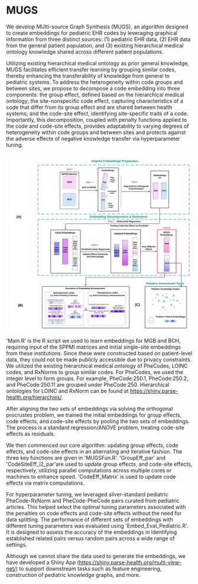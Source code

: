 # MUGS
We develop MUlti-source Graph Synthesis (MUGS), an algorithm designed to create embeddings for pediatric EHR codes by leveraging graphical information from three distinct sources: (1) pediatric EHR data, (2) EHR data from the general patient population, and (3) existing hierarchical medical ontology knowledge shared across different patient populations. 

Utilizing existing hierarchical medical ontology as prior general knowledge, MUGS facilitates efficient transfer learning by grouping similar codes, thereby enhancing the transferability of knowledge from general to pediatric systems. To address the heterogeneity within code groups and between sites, we propose to decompose a code embedding into three components: the group effect, defined based on the hierarchical medical ontology; the site-nonspecific code effect, capturing characteristics of a code that differ from its group effect and are shared between health systems; and the code-site effect, identifying site-specific traits of a code. Importantly, this decomposition, coupled with penalty functions applied to the code and code-site effects, provides adaptability to varying degrees of heterogeneity within code groups and between sites and protects against the adverse effects of negative knowledge transfer via hyperparameter tuning.

![Flowchart](MUGSFlowchart.png)

'Main.R' is the R script we used to learn embeddings for MGB and BCH, requiring input of the SPPMI matrices and initial single-site embeddings from these institutions. Since these were constructed based on patient-level data, they could not be made publicly accessible due to privacy constraints. We utilized the existing hierarchical medical ontology of PheCodes, LOINC codes, and RxNorms to group similar codes. For PheCodes, we used the integer level to form groups. For example, PheCode:250.1, PheCode:250.2, and PheCode:250.11 are grouped under PheCode:250. Hierarchical ontologies for LOINC and RxNorm can be found at https://shiny.parse-health.org/hierarchies/. 

After aligning the two sets of embeddings via solving the orthogonal procrustes problem, we trained the initial embeddings for group effects, code effects, and code-site effects by pooling the two sets of embeddings. The process is a standard regression/ANOVE problem, treating code-site effects as residuals. 

We then commenced our core algorithm: updating group effects, code effects, and code-site effects in an alternating and iterative fashion. The three key functions are given in 'MUGSFun.R'. 'GroupEff_par' and 'CodeSiteEff_l2_par'are used to update group effects, and code-site effects, respectively, utilizing parallel computations across multiple cores or machines to enhance speed. 'CodeEff_Matrix' is used to update code effects via matrix computations. 

For hyperparameter tuning, we leveraged silver-standard pediatric PheCode-RxNorm and PheCode-PheCode pairs curated from pediatric articles. This helped select the optimal tuning parameters associated with the penalties on code effects and code-site effects without the need for data splitting. The performance of different sets of embeddings with different tuning parameters was evaluated using 'Embed_Eval_Pediatric.R'. It is designed to assess the accuracy of the embeddings in identifying established related pairs versus random pairs across a wide range of settings.

Although we cannot share the data used to generate the embeddings, we have developed a Shiny App (https://shiny.parse-health.org/multi-view-net/) to support downstream tasks such as feature engineering, construction of pediatric knowledge graphs, and more.



